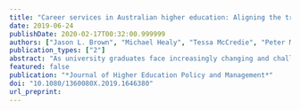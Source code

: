 ```yaml
---
title: "Career services in Australian higher education: Aligning the training of practitioners to contemporary practice"
date: 2019-06-24
publishDate: 2020-02-17T00:32:00.999999
authors: ["Jason L. Brown", "Michael Healy", "Tessa McCredie", "Peter McIlveen"]
publication_types: ["2"]
abstract: "As university graduates face increasingly changing and challenging labour markets and work environments, universities are prioritising the work of helping students develop their graduate employability. As a result, university Career Services and career development practitioners are subject to changing strategic and operational approaches to the provision of careers and employability learning opportunities at institution-wide scale. In this study, we examine current conceptualisations of careers and employability practice through the analysis of three sources of data: program descriptions of postgraduate career development qualifications, position descriptions for careers and employability jobs advertised in Australia over the past four years, and focus groups with career development practitioners. We evaluate how well existing career development qualifications align with the work of contemporary university career development practitioners, and identify opportunities to continue evolving the profession, to better help our students meet the demands of future life and work."
featured: false
publication: "*Journal of Higher Education Policy and Management*"
doi: "10.1080/1360080X.2019.1646380"
url_preprint:
---
```

